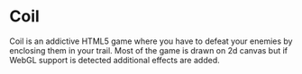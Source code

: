 # Coil

Coil is an addictive HTML5 game where you have to defeat your enemies by enclosing them in your trail. Most of the game is drawn on 2d canvas but if WebGL support is detected additional effects are added.

